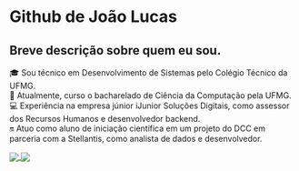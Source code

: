 # Github de João Lucas

## Breve descrição sobre quem eu sou.
🎓 Sou técnico em Desenvolvimento de Sistemas pelo Colégio Técnico da UFMG. <br>
🏫 Atualmente, curso o bacharelado de Ciência da Computação pela UFMG. <br>
💻 Experiência na empresa júnior iJunior Soluções Digitais, como assessor dos Recursos Humanos e desenvolvedor backend. <br>
🔛 Atuo como aluno de iniciação científica em um projeto do DCC em parceria com a Stellantis, como analista de dados e desenvolvedor.

<a href="https://github.com/JNDJ0">
  <img align="center" src="https://github-readme-stats.vercel.app/api?username=JNDJ0&show_icons=true&theme=synthwave&line_height=20" />
</a>
<a href="https://github.com/JNDJ0">
  <img align="center" src="https://github-readme-stats.vercel.app/api/top-langs/?username=JNDJ0&show_icons=true&theme=synthwave&layout=compact" />
</a>

